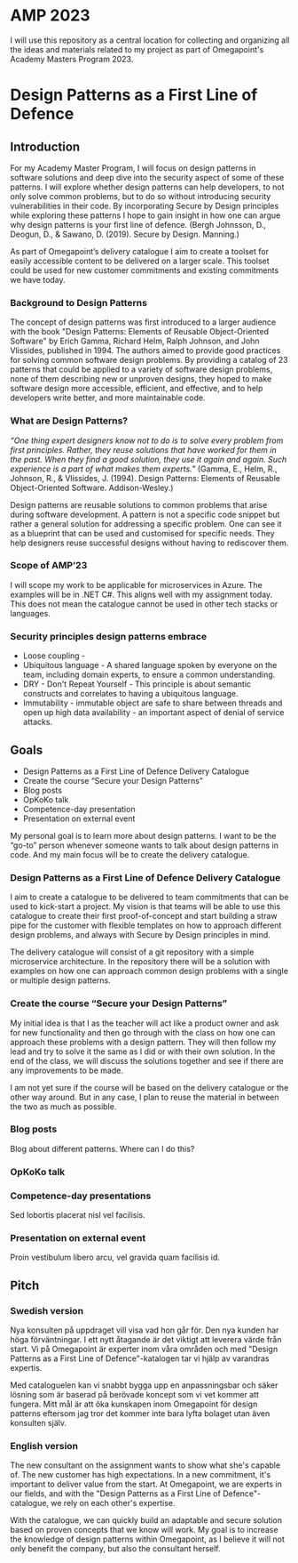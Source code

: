 # AMP 2023

I will use this repository as a central location for collecting and organizing all the ideas and materials related to my project as part of Omegapoint's Academy Masters Program 2023.

# Design Patterns as a First Line of Defence

## Introduction

For my Academy Master Program, I will focus on design patterns in software solutions and deep dive into the security aspect of some of these patterns. I will explore whether design patterns can help developers, to not only solve common problems, but to do so without introducing security vulnerabilities in their code. By incorporating Secure by Design principles while exploring these patterns I hope to gain insight in how one can argue why design patterns is your first line of defence. (Bergh Johnsson, D., Deogun, D., & Sawano, D. (2019). Secure by Design. Manning.)

As part of Omegapoint’s delivery catalogue I aim to create a toolset for easily accessible content to be delivered on a larger scale. This toolset could be used for new customer commitments and existing commitments we have today.

### Background to Design Patterns

The concept of design patterns was first introduced to a larger audience with the book "Design Patterns: Elements of Reusable Object-Oriented Software" by Erich Gamma, Richard Helm, Ralph Johnson, and John Vlissides, published in 1994. The authors aimed to provide good practices for solving common software design problems. By providing a catalog of 23 patterns that could be applied to a variety of software design problems, none of them describing new or unproven designs, they hoped to make software design more accessible, efficient, and effective, and to help developers write better, and more maintainable code.

### What are Design Patterns?

_“One thing expert designers know not to do is to solve every problem from first principles. Rather, they reuse solutions that have worked for them in the past. When they find a good solution, they use it again and again. Such experience is a part of what makes them experts.”_ (Gamma, E., Helm, R., Johnson, R., & Vlissides, J. (1994). Design Patterns: Elements of Reusable Object-Oriented Software. Addison-Wesley.)

Design patterns are reusable solutions to common problems that arise during software development. A pattern is not a specific code snippet but rather a general solution for addressing a specific problem. One can see it as a blueprint that can be used and customised for specific needs. They help designers reuse successful designs without having to rediscover them.

### Scope of AMP’23

I will scope my work to be applicable for microservices in Azure. The examples will be in .NET C#. This aligns well with my assignment today. This does not mean the catalogue cannot be used in other tech stacks or languages.


### Security principles design patterns embrace

- Loose coupling - 
- Ubiquitous language - A shared language spoken by everyone on the team, including domain experts, to ensure a common understanding.
- DRY - Don't Repeat Yourself - This principle is about semantic constructs and correlates to having a ubiquitous language.
- Immutability - immutable object are safe to share between threads and open up high data availability - an important aspect of denial of service attacks.

## Goals

- Design Patterns as a First Line of Defence Delivery Catalogue
- Create the course “Secure your Design Patterns”
- Blog posts
- OpKoKo talk
- Competence-day presentation
- Presentation on external event

My personal goal is to learn more about design patterns. I want to be the “go-to” person whenever someone wants to talk about design patterns in code. And my main focus will be to create the delivery catalogue.

### Design Patterns as a First Line of Defence Delivery Catalogue

I aim to create a catalogue to be delivered to team commitments that can be used to kick-start a project. My vision is that teams will be able to use this catalogue to create their first proof-of-concept and start building a straw pipe for the customer with flexible templates on how to approach different design problems, and always with Secure by Design principles in mind.

The delivery catalogue will consist of a git repository with a simple microservice architecture. In the repository there will be a solution with examples on how one can approach common design problems with a single or multiple design patterns.

### Create the course “Secure your Design Patterns”

My initial idea is that I as the teacher will act like a product owner and ask for new functionality and then go through with the class on how one can approach these problems with a design pattern. They will then follow my lead and try to solve it the same as I did or with their own solution. In the end of the class, we will discuss the solutions together and see if there are any improvements to be made.

I am not yet sure if the course will be based on the delivery catalogue or the other way around. But in any case, I plan to reuse the material in between the two as much as possible.

### Blog posts

Blog about different patterns. Where can I do this?

### OpKoKo talk



### Competence-day presentations

Sed lobortis placerat nisl vel facilisis.

### Presentation on external event

Proin vestibulum libero arcu, vel gravida quam facilisis id.


## Pitch

### Swedish version

Nya konsulten på uppdraget vill visa vad hon går för. Den nya kunden har höga förväntningar. I ett nytt åtagande är det viktigt att leverera värde från start. Vi på Omegapoint är experter inom våra områden och med "Design Patterns as a First Line of Defence"-katalogen tar vi hjälp av varandras expertis.

Med cataloguelen kan vi snabbt bygga upp en anpassningsbar och säker lösning som är baserad på berövade koncept som vi vet kommer att fungera. Mitt mål är att öka kunskapen inom Omegapoint för design patterns eftersom jag tror det kommer inte bara lyfta bolaget utan även konsulten själv.

### English version

The new consultant on the assignment wants to show what she's capable of. The new customer has high expectations. In a new commitment, it's important to deliver value from the start. At Omegapoint, we are experts in our fields, and with the "Design Patterns as a First Line of Defence"-catalogue, we rely on each other's expertise.

With the catalogue, we can quickly build an adaptable and secure solution based on proven concepts that we know will work. My goal is to increase the knowledge of design patterns within Omegapoint, as I believe it will not only benefit the company, but also the consultant herself.